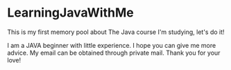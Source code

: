 # LearningJavaWithMe
This is my first memory pool about The Java course I'm studying, let's do it!

I am a JAVA beginner with little experience. I hope you can give me more advice. My email can be obtained through private mail. Thank you for your love!
